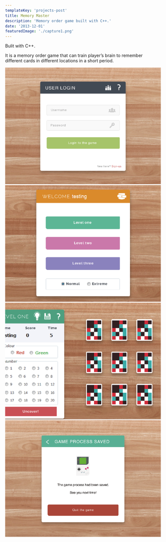 ```yaml
---
templateKey: 'projects-post'
title: Memory Master
description: 'Memory order game built with C++.'
date: '2013-12-01'
featuredImage: './capture1.png'
---
```


Bulit with C++.

It is a memory order game that can train player’s brain to remember different cards in different locations in a short period.

![](./capture1.png)
![](./capture2.png)
![](./capture3.png)
![](./capture4.png)
